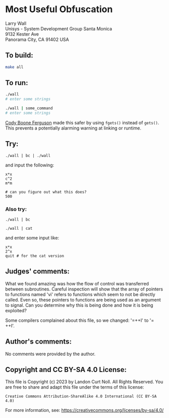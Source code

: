 # Most Useful Obfuscation

Larry Wall  
Unisys - System Development Group Santa Monica  
9132 Kester Ave  
Panorama City, CA  91402  USA  

## To build:

```sh
make all
```


## To run:

```sh
./wall
# enter some strings

./wall | some_command
# enter some strings
```

[Cody Boone Ferguson](/winners.html#Cody_Boone_Ferguson) made this safer by
using `fgets()` instead of `gets()`. This prevents a potentially alarming
warning at linking or runtime.


## Try:

	./wall | bc | ./wall

and input the following:

	x*x
	c^2
	m*m

	# can you figure out what this does?
	500

### Also try:

	./wall | bc

	./wall | cat


and enter some input like:

	x*x
	2^x
	quit # for the cat version


## Judges' comments:


What we found amazing was how the flow of control was transferred
between subroutines.  Careful inspection will show that the array of
pointers to functions named 'vi' refers to functions which seem to not
be directly called.  Even so, these pointers to functions are being
used as an argument to signal.  Can you determine why this is being
done and how it is being exploited?

Some compilers complained about this file, so we changed: '=++I' to '= ++I'.


## Author's comments:

No comments were provided by the author.

## Copyright and CC BY-SA 4.0 License:

This file is Copyright (c) 2023 by Landon Curt Noll.  All Rights Reserved.
You are free to share and adapt this file under the terms of this license:

    Creative Commons Attribution-ShareAlike 4.0 International (CC BY-SA 4.0)

For more information, see: https://creativecommons.org/licenses/by-sa/4.0/
